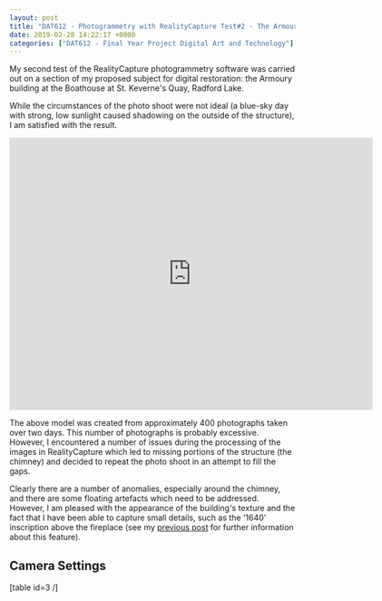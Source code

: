 ```yaml
---
layout: post
title: "DAT612 - Photogrammetry with RealityCapture Test#2 - The Armoury"
date: 2019-02-28 14:22:17 +0000
categories: ["DAT612 - Final Year Project Digital Art and Technology"]
---
```


My second test of the RealityCapture photogrammetry software was carried out on a section of my proposed subject for digital restoration: the Armoury building at the Boathouse at St. Keverne's Quay, Radford Lake.

While the circumstances of the photo shoot were not ideal (a blue-sky day with strong, low sunlight caused shadowing on the outside of the structure), I am satisfied with the result.

<iframe src="https://sketchfab.com/models/d1e4b837cf4843749a1be8f05ea35226/embed" width="640" height="480" frameborder="0"></iframe>

The above model was created from approximately 400 photographs taken over two days. This number of photographs is probably excessive. However, I encountered a number of issues during the processing of the images in RealityCapture which led to missing portions of the structure (the chimney) and decided to repeat the photo shoot in an attempt to fill the gaps.

Clearly there are a number of anomalies, especially around the chimney, and there are some floating artefacts which need to be addressed. However, I am pleased with the appearance of the building's texture and the fact that I have been able to capture small details, such as the '1640' inscription above the fireplace (see my <a href="http://www.circleseven.co.uk/2019/02/25/dat612-visit-to-the-boathouse-radford-lake-devon-rural-archive/">previous post</a> for further information about this feature).
<h2>Camera Settings</h2>
[table id=3 /]